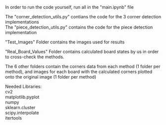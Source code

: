 
In order to run the code yourself, run all in the "main.ipynb" file

The "corner_detection_utils.py" contians the code for the 3 corner detection implementations  
The "piece_detection_utils.py" contains the code for the piece detection implementation

"Test_Images" Folder contains the images used for results

"Real_Board_Values" Folder contains calculated board states by us in order to cross-check the methods.

The 6 other folders contain the corners data from each method (1 folder per method), and images for each board with the calculated corners plotted onto the original image (1 folder per method)

Needed Libraries:  
cv2  
matplotlib.pyplot  
numpy  
sklearn.cluster  
scipy.interpolate  
itertools
